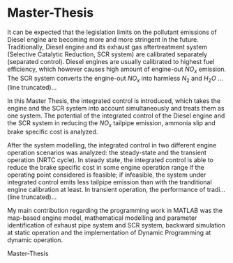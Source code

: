 # Master-Thesis
It can be expected that the legislation limits on the pollutant emissions of Diesel engine are becoming more and more stringent in the future. Traditionally, Diesel engine and its exhaust gas aftertreatment system (Selective Catalytic Reduction, SCR system) are calibrated separately (separated control). Diesel engines are usually calibrated to highest fuel efficiency, which however causes high amount of engine-out $NO_x$ emission. The SCR system converts the engine-out $NO_x$ into harmless $N_2$ and $H_2O$ ...(line truncated)...

In this Master Thesis, the integrated control is introduced, which takes the engine and the SCR system into account simultaneously and treats them as one system. The potential of the integrated control of the Diesel engine and the SCR system in reducing the $NO_x$ tailpipe emission, ammonia slip and brake specific cost is analyzed.

After the system modelling, the integrated control in two different engine operation scenarios was analyzed: the steady-state and the transient operation (NRTC cycle). In steady state, the integrated control is able to reduce the brake specific cost in some engine operation range if the operating point considered is feasible; if infeasible, the system under integrated control emits less tailpipe emission than with the tranditional engine calibration at least. In transient operation, the performance of tradi...(line truncated)...

My main contribution regarding the programming work in MATLAB was the map-based engine model, mathematical modelling and parameter identification of exhaust pipe system and SCR system, backward simulation at static operation and the implementation of Dynamic Programming at dynamic operation.

Master-Thesis
